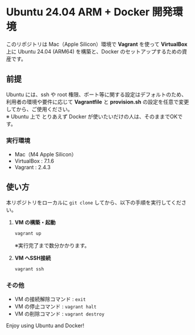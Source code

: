 # Ubuntu 24.04 ARM + Docker 開発環境

このリポジトリは Mac（Apple Silicon）環境で **Vagrant** を使って **VirtualBox** 上に Ubuntu 24.04 (ARM64) を構築と、Docker のセットアップするための資産です。

## 前提

Ubuntu には、ssh や root 権限、ポート等に関する設定はデフォルトのため、  
利用者の環境や要件に応じて **Vagrantfile** と **provision.sh** の設定を任意で変更してから、ご使用ください。  
※ Ubuntu 上で とりあえず Docker が使いたいだけの人は、そのままでOKです。

### 実行環境

* Mac（M4 Apple Silicon）
* VirtualBox : 7.1.6
* Vagrant : 2.4.3

## 使い方

本リポジトリをローカルに `git clone` してから、以下の手順を実行してください。

1. **VM の構築・起動**  
   ```bash
   vagrant up
   ```
   ※実行完了まで数分かかります。

2. **VM へSSH接続**
   ```bash
   vagrant ssh
   ```

### その他

* VM の接続解除コマンド : `exit`
* VM の停止コマンド : `vagrant halt`
* VM の削除コマンド : `vagrant destroy`

Enjoy using Ubuntu and Docker!
